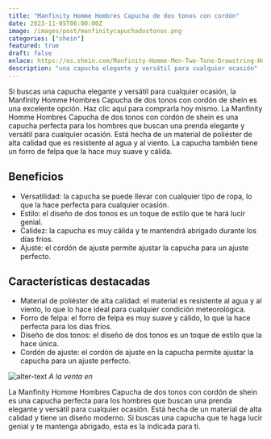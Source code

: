 ```yaml
---
title: "Manfinity Homme Hombres Capucha de dos tonos con cordón"
date: 2023-11-05T06:00:00Z
image: /images/post/manfinitycapuchadostonos.png
categories: ["shein"]
featured: true
draft: false
enlace: https://es.shein.com/Manfinity-Homme-Men-Two-Tone-Drawstring-Hoodie-p-21842866-cat-1974.html?src_identifier=fc%3DAll%60sc%3DMenFashion%60tc%3D0%60oc%3D0%60ps%3Dtab01navbar06%60jc%3DitemPicking_100215777&src_module=topcat&src_tab_page_id=page_home1698115359736&mallCode=1&imgRatio=3-4
description: "una capucha elegante y versátil para cualquier ocasión"
---
```


Si buscas una capucha elegante y versátil para cualquier ocasión, la Manfinity Homme Hombres Capucha de dos tonos con cordón de shein es una excelente opción. Haz clic aquí para comprarla hoy mismo.
La Manfinity Homme Hombres Capucha de dos tonos con cordón de shein es una capucha perfecta para los hombres que buscan una prenda elegante y versátil para cualquier ocasión. Está hecha de un material de poliéster de alta calidad que es resistente al agua y al viento. La capucha también tiene un forro de felpa que la hace muy suave y cálida.

## Beneficios

- Versatilidad: la capucha se puede llevar con cualquier tipo de ropa, lo que la hace perfecta para cualquier ocasión.
- Estilo: el diseño de dos tonos es un toque de estilo que te hará lucir genial.
- Calidez: la capucha es muy cálida y te mantendrá abrigado durante los días fríos.
- Ajuste: el cordón de ajuste permite ajustar la capucha para un ajuste perfecto. 

## Características destacadas

- Material de poliéster de alta calidad: el material es resistente al agua y al viento, lo que lo hace ideal para cualquier condición meteorológica.
- Forro de felpa: el forro de felpa es muy suave y cálido, lo que la hace perfecta para los días fríos.
- Diseño de dos tonos: el diseño de dos tonos es un toque de estilo que la hace única.
- Cordón de ajuste: el cordón de ajuste en la capucha permite ajustar la capucha para un ajuste perfecto.

![alter-text](/images/post/ebay.png)
*A la venta en*

La Manfinity Homme Hombres Capucha de dos tonos con cordón de shein es una capucha perfecta para los hombres que buscan una prenda elegante y versátil para cualquier ocasión. Está hecha de un material de alta calidad y tiene un diseño moderno. Si buscas una capucha que te haga lucir genial y te mantenga abrigado, esta es la indicada para ti.
